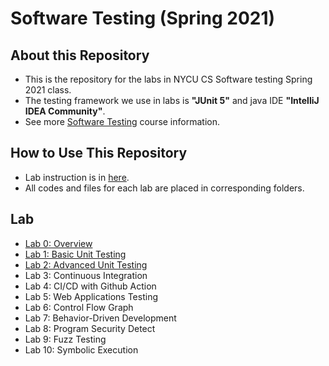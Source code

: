# Software Testing (Spring 2021)

## About this Repository
* This is the repository for the labs in NYCU CS Software testing Spring 2021 class.
* The testing framework we use in labs is **"JUnit 5"** and java IDE **"IntelliJ IDEA Community"**.
* See more [Software Testing](https://timetable.nycu.edu.tw/?r=main/crsoutline&Acy=109&Sem=2&CrsNo=5259) course information.
## How to Use This Repository
* Lab instruction is in [here](https://github.com/iasthc/NYCU-Software-Testing-2021).
* All codes and files for each lab are placed in corresponding folders.

## Lab
* [Lab 0: Overview](https://docs.google.com/presentation/d/1WVK-TsvQ5f8olP7W1IuccaMFKDHiN1K8RDgCsA_h_Iw/edit#slide=id.gc30df76373_2_0) 
* [Lab 1: Basic Unit Testing](https://docs.google.com/presentation/d/1q7dzQnb7pkvxZAGmf5MuNIDczFPW8bG-9UiUj-2PyyQ/edit) 
* [Lab 2: Advanced Unit Testing](https://docs.google.com/presentation/d/1r1nXqYkO_PfUxu9YHVjSdmoTndUk-EVPsQRAMWvVIBg/edit)
* Lab 3: Continuous Integration 
* Lab 4: CI/CD with Github Action
* Lab 5: Web Applications Testing
* Lab 6: Control Flow Graph
* Lab 7: Behavior-Driven Development
* Lab 8: Program Security Detect 
* Lab 9: Fuzz Testing 
* Lab 10: Symbolic Execution 
